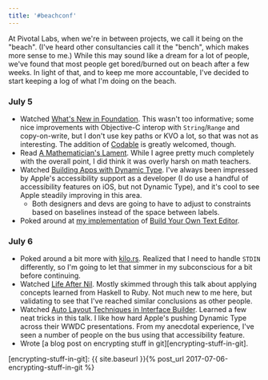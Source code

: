 ```yaml
---
title: '#beachconf'
---
```


At Pivotal Labs, when we're in between projects, we call it being on the
"beach". (I've heard other consultancies call it the "bench", which makes more
sense to me.) While this may sound like a dream for a lot of people, we've
found that most people get bored/burned out on beach after a few weeks. In
light of that, and to keep me more accountable, I've decided to start keeping a
log of what I'm doing on the beach.

### July 5

- Watched [What's New in Foundation][212]. This wasn't too informative; some
  nice improvements with Objective-C interop with `String`/`Range` and
  copy-on-write, but I don't use key paths or KVO a lot, so that was not as
  interesting. The addition of [Codable][codable] is greatly welcomed, though.
- Read [A Mathematician's Lament][lament]. While I agree pretty much completely
  with the overall point, I did think it was overly harsh on math teachers.
- Watched [Building Apps with Dynamic Type][245]. I've always been impressed by
  Apple's accessibility support as a developer (I do use a handful of
  accessibility features on iOS, but not Dynamic Type), and it's cool to see
  Apple steadily improving in this area.
  - Both designers and devs are going to have to adjust to constraints based on
    baselines instead of the space between labels.
- Poked around at [my implementation][kilo-rs] of [Build Your Own Text
  Editor][text-editor].

[212]: https://developer.apple.com/videos/play/wwdc17/212
[codable]: https://developer.apple.com/documentation/swift/codable
[lament]: https://www.maa.org/sites/default/files/pdf/devlin/LockhartsLament.pdf
[245]: https://developer.apple.com/videos/play/wwdc2017/245
[kilo-rs]: https://github.com/kejadlen/kilo-rs
[text-editor]: http://viewsourcecode.org/snaptoken/kilo/index.html

### July 6

- Poked around a bit more with [kilo.rs][kilo-rs]. Realized that I need to
  handle `STDIN` differently, so I'm going to let that simmer in my
  subconscious for a bit before continuing.
- Watched [Life After Nil][life-after-nil]. Mostly skimmed through this talk
  about applying concepts learned from Haskell to Ruby. Not much new to me
  here, but validating to see that I've reached similar conclusions as other
  people.
- Watched [Auto Layout Techniques in Interface Builder][412]. Learned a few
  neat tricks in this talk. I like how hard Apple's pushing Dynamic Type across
  their WWDC presentations. From my anecdotal experience, I've seen a number of
  people on the bus using that accessibility feature.
- Wrote [a blog post on encrypting stuff in git][encrypting-stuff-in-git].

[life-after-nil]: https://vimeo.com/200077718
[412]: https://developer.apple.com/videos/play/wwdc2017/412/
[encrypting-stuff-in-git]: {{ site.baseurl }}{% post_url 2017-07-06-encrypting-stuff-in-git %}
